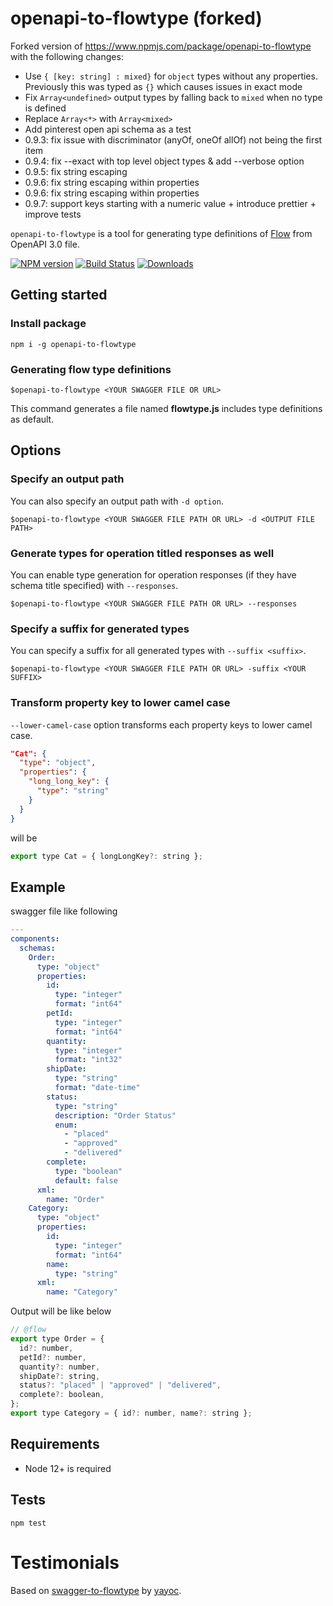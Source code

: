 # openapi-to-flowtype (forked)

Forked version of https://www.npmjs.com/package/openapi-to-flowtype with the following changes:

- Use `{ [key: string] : mixed}` for `object` types without any properties. Previously this was typed as `{}` which causes issues in exact mode
- Fix `Array<undefined>` output types by falling back to `mixed` when no type is defined
- Replace `Array<*>` with `Array<mixed>`
- Add pinterest open api schema as a test
- 0.9.3: fix issue with discriminator (anyOf, oneOf allOf) not being the first item
- 0.9.4: fix --exact with top level object types & add --verbose option
- 0.9.5: fix string escaping
- 0.9.6: fix string escaping within properties
- 0.9.6: fix string escaping within properties
- 0.9.7: support keys starting with a numeric value + introduce prettier + improve tests

`openapi-to-flowtype` is a tool for generating type definitions of [Flow](https://flow.org/) from OpenAPI 3.0 file.

[![NPM version][npm-image]][npm-url]
[![Build Status][travis-image]][travis-url]
[![Downloads][downloads-image]][downloads-url]

## Getting started

### Install package

`npm i -g openapi-to-flowtype`

### Generating flow type definitions

`$openapi-to-flowtype <YOUR SWAGGER FILE OR URL>`

This command generates a file named **flowtype.js** includes type definitions as default.

## Options

### Specify an output path

You can also specify an output path with `-d option`.

`$openapi-to-flowtype <YOUR SWAGGER FILE PATH OR URL> -d <OUTPUT FILE PATH>`

### Generate types for operation titled responses as well

You can enable type generation for operation responses (if they have schema title specified) with `--responses`.

`$openapi-to-flowtype <YOUR SWAGGER FILE PATH OR URL> --responses`

### Specify a suffix for generated types

You can specify a suffix for all generated types with `--suffix <suffix>`.

`$openapi-to-flowtype <YOUR SWAGGER FILE PATH OR URL> -suffix <YOUR SUFFIX>`

### Transform property key to lower camel case

`--lower-camel-case` option transforms each property keys to lower camel case.

```json
"Cat": {
  "type": "object",
  "properties": {
    "long_long_key": {
      "type": "string"
    }
  }
}
```

will be

```js
export type Cat = { longLongKey?: string };
```

## Example

swagger file like following

```yaml
---
components:
  schemas:
    Order:
      type: "object"
      properties:
        id:
          type: "integer"
          format: "int64"
        petId:
          type: "integer"
          format: "int64"
        quantity:
          type: "integer"
          format: "int32"
        shipDate:
          type: "string"
          format: "date-time"
        status:
          type: "string"
          description: "Order Status"
          enum:
            - "placed"
            - "approved"
            - "delivered"
        complete:
          type: "boolean"
          default: false
      xml:
        name: "Order"
    Category:
      type: "object"
      properties:
        id:
          type: "integer"
          format: "int64"
        name:
          type: "string"
      xml:
        name: "Category"
```

Output will be like below

```js
// @flow
export type Order = {
  id?: number,
  petId?: number,
  quantity?: number,
  shipDate?: string,
  status?: "placed" | "approved" | "delivered",
  complete?: boolean,
};
export type Category = { id?: number, name?: string };
```

## Requirements

- Node 12+ is required

## Tests

`npm test`

# Testimonials

Based on [swagger-to-flowtype](https://github.com/yayoc/swagger-to-flowtype) by [yayoc](http://yayoc.com).

[npm-image]: https://img.shields.io/npm/v/openapi-to-flowtype.svg?style=flat-square
[npm-url]: https://npmjs.org/package/openapi-to-flowtype
[travis-image]: https://travis-ci.com/vlsergey/openapi-to-flowtype.svg?branch=master
[travis-url]: https://travis-ci.com/vlsergey/openapi-to-flowtype
[downloads-image]: http://img.shields.io/npm/dm/openapi-to-flowtype.svg?style=flat-square
[downloads-url]: https://npmjs.org/package/openapi-to-flowtype
